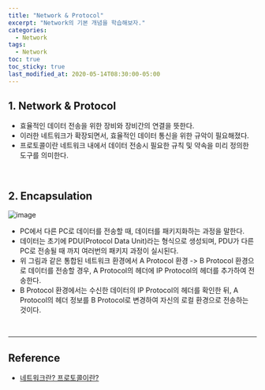 ```yaml
---
title: "Network & Protocol"
excerpt: "Network의 기본 개념을 학습해보자."
categories:
  - Network
tags:
  - Network
toc: true
toc_sticky: true
last_modified_at: 2020-05-14T08:30:00-05:00
---
```


## 1. Network & Protocol

* 효율적인 데이터 전송을 위한 장비와 장비간의 연결을 뜻한다.
* 이러한 네트워크가 확장되면서, 효율적인 데이터 통신을 위한 규악이 필요해졌다.
* 프로토콜이란 네트워크 내에서 데이터 전송시 필요한 규칙 및 약속을 미리 정의한 도구를 의미한다.

<br>

## 2. Encapsulation

![image](https://user-images.githubusercontent.com/56240505/77378187-a8b3ff00-6db8-11ea-945e-609dd2785151.png)

* PC에서 다른 PC로 데이터를 전송할 때, 데이터를 패키지화하는 과정을 말한다.
* 데이터는 초기에 PDU(Protocol Data Unit)라는 형식으로 생성되며, PDU가 다른 PC로 전송될 때 까지 여러번의 패키지 과정이 실시된다.
* 위 그림과 같은 통합된 네트워크 환경에서 A Protocol 환경 -> B Protocol 환경으로 데이터를 전송할 경우, A Protocol의 헤더에 IP Protocol의 헤더를 추가하여 전송한다.
* B Protocol 환경에서는 수신한 데이터의 IP Protocol의 헤더를 확인한 뒤, A Protocol의 헤더 정보를 B Protocol로 변경하여 자신의 로컬 환경으로 전송하는 것이다.

<br>

---

## Reference

*	[네트워크란? 프로토콜이란?](https://m.blog.naver.com/hatesunny/220788662088)
